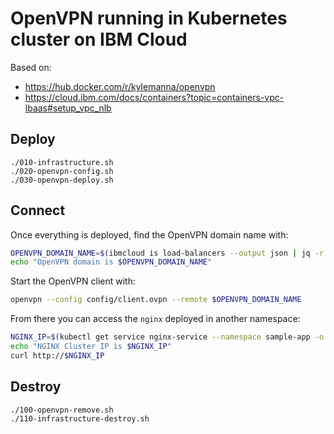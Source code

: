 # OpenVPN running in Kubernetes cluster on IBM Cloud

Based on:
- https://hub.docker.com/r/kylemanna/openvpn
- https://cloud.ibm.com/docs/containers?topic=containers-vpc-lbaas#setup_vpc_nlb


## Deploy

```
./010-infrastructure.sh
./020-openvpn-config.sh
./030-openvpn-deploy.sh
```

## Connect

Once everything is deployed, find the OpenVPN domain name with:

```sh
OPENVPN_DOMAIN_NAME=$(ibmcloud is load-balancers --output json | jq -r '.[] | select(.profile.family=="Network") | .hostname')
echo "OpenVPN domain is $OPENVPN_DOMAIN_NAME"
```

Start the OpenVPN client with:

```sh
openvpn --config config/client.ovpn --remote $OPENVPN_DOMAIN_NAME
```

From there you can access the `nginx` deployed in another namespace:

```sh
NGINX_IP=$(kubectl get service nginx-service --namespace sample-app -o json | jq -r .spec.clusterIP)
echo "NGINX Cluster IP is $NGINX_IP"
curl http://$NGINX_IP
```

## Destroy

```
./100-openvpn-remove.sh
./110-infrastructure-destroy.sh
```
